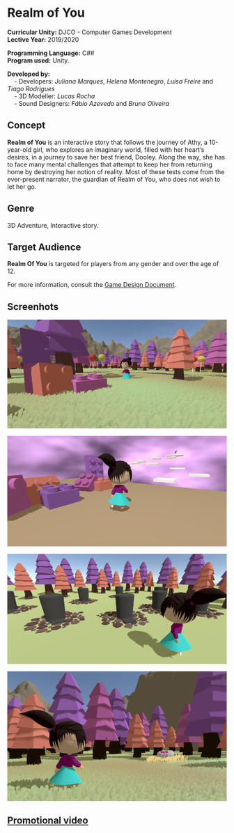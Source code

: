 # Realm of You

**Curricular Unity:** DJCO - Computer Games Development <br>
**Lective Year:** 2019/2020

**Programming Language:** C## <br>
**Program used:** Unity.

**Developed by:** <br>
&nbsp;&nbsp;&nbsp; - Developers: *Juliana Marques*, *Helena Montenegro*, *Luísa Freire* and *Tiago Rodrigues* <br>
&nbsp;&nbsp;&nbsp; - 3D Modeller: *Lucas Rocha*<br>
&nbsp;&nbsp;&nbsp; - Sound Designers: *Fábio Azevedo* and *Bruno Oliveira*<br>

## Concept
**Realm of You** is an interactive story that follows the journey of Athy, a 10-year-old girl, who explores an imaginary world, filled with her heart’s desires, in a journey to save her best friend, Dooley. Along the way, she has to face many mental challenges that attempt to keep her from returning home by destroying her notion of reality. Most of these tests come from the ever-present narrator, the guardian of Realm of You, who does not wish to let her go.

## Genre
3D Adventure, Interactive story.

## Target Audience
**Realm Of You** is targeted for players from any gender and over the age of 12.

For more information, consult the [Game Design Document](https://github.com/SmilingOwl/Realm-of-You/blob/master/Game%20Design%20Document.pdf).


## Screenhots

![image](https://github.com/SmilingOwl/Realm-of-You/blob/master/screenshots/0.png)
<br>

![image1](https://github.com/SmilingOwl/Realm-of-You/blob/master/screenshots/1.png)
<br>

![image2](https://github.com/SmilingOwl/Realm-of-You/blob/master/screenshots/2.png)
<br>

![image3](https://github.com/SmilingOwl/Realm-of-You/blob/master/screenshots/3.png)
<br>

## [Promotional video](https://www.youtube.com/watch?v=xvSDhrXddv)
